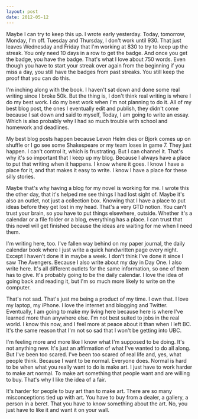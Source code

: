 ```yaml
---
layout: post
date: 2012-05-12
---
```


Maybe I can try to keep this up. I wrote early yesterday. Today, tomorrow, Monday, I'm off. Tuesday and Thursday, I don't work until 930. That just leaves Wednesday and Friday that I'm working at 830 to try to keep up the streak. You only need 10 days in a row to get the badge. And once you get the badge, you have the badge. That's what I love about 750 words. Even though you have to start your streak over again from the beginning if you miss a day, you still have the badges from past streaks. You still keep the proof that you can do this.

I'm inching along with the book. I haven't sat down and done some real writing since I broke 50k. But the thing is, I don't think real writing is where I do my best work. I do my best work when I'm not planning to do it. All of my best blog post, the ones I eventually edit and publish, they didn't come because I sat down and said to myself, Today, I am going to write an essay. Which is also probably why I had so much trouble with school and homework and deadlines. 

My best blog posts happen because Levon Helm dies or Bjork comes up on shuffle or I go see some Shakespeare or my team loses in game 7. They just happen. I can't control it, which is frustrating. But I can channel it. That's why it's so important that I keep up my blog. Because I always have a place to put that writing when it happens. I know where it goes. I know I have a place for it, and that makes it easy to write. I know I have a place for these silly stories.

Maybe that's why having a blog for my novel is working for me. I wrote this the other day, that it's helped me see things I had lost sight of. Maybe it's also an outlet, not just a collection box. Knowing that I have a place to put ideas before they get lost in my head. That's a very GTD notion. You can't trust your brain, so you have to put things elsewhere, outside. Whether it's a calendar or a file folder or a blog, everything has a place. I can trust that this novel will get finished because the ideas are waiting for me when I need them.

I'm writing here, too. I've fallen way behind on my paper journal, the daily calendar book where I just write a quick handwritten page every night. Except I haven't done it in maybe a week. I don't think I've done it since I saw The Avengers. Because I also write about my day in Day One. I also write here. It's all different outlets for the same information, so one of them has to give. It's probably going to be the daily calendar. I love the idea of going back and reading it, but I'm so much more likely to write on the computer.

That's not sad. That's just me being a product of my time. I own that. I love my laptop, my iPhone. I love the internet and blogging and Twitter. Eventually, I am going to make my living here because here is where I've learned more than anywhere else. I'm not best suited to jobs in the real world. I know this now, and I feel more at peace about it than when I left BC. It's the same reason that I'm not so sad that I won't be getting into UBC. 

I'm feeling more and more like I know what I'm supposed to be doing. It's not anything new. It's just an affirmation of what I've wanted to do all along. But I've been too scared. I've been too scared of real life and, yes, what people think. Because I want to be normal. Everyone does. Normal is hard to be when what you really want to do is make art. I just have to work harder to make art normal. To make art something that people want and are willing to buy. That's why I like the idea of a fair.

It's harder for people to buy art than to make art. There are so many misconceptions tied up with art. You have to buy from a dealer, a gallery, a person in a beret. That you have to know something about the art. No, you just have to like it and want it on your wall.
